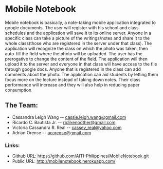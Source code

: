 # Mobile Notebook #
<p>Mobile notebook is basically, a note-taking mobile application integrated to google documents. The user will register with his school and class schedules and the application will save it to its online server. Anyone in a specific class can take a picture of the writings/notes and share it to the whole class(those who are registered in the server under that class). The application will recognize the class on which the photo was taken, then auto-fill the field where the photo will be uploaded. The user has the prerogative to change the content of the field. The application will then upload it to the server and everyone in that class will have access to the file through google docs. Anyone that is registered in the class can add comments about the photo. The application can aid students by letting them focus more on the lecture instead of taking down notes. Their class performance will increase and they will also help in reducing paper consumption.</p>

## The Team: ##
+ Cassandra Leigh Wang -- cassie.leigh.wang@gmail.com
+ Ricardo C. Bautista Jr. -- riclikenoother@gmail.com
+ Victoria Cassandra R. Real -- cassey_real@yahoo.com
+ Adrian Orense -- acorense@gmail.com

### Links: ###
* Github URL: https://github.com/AITI-Philippines/MobileNotebook.git
* Public URL: http://mobilenotebook.herokuapp.com/
